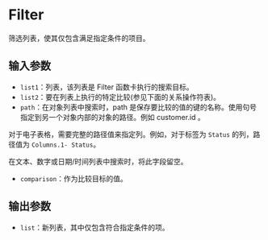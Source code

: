 # Filter

筛选列表，使其仅包含满足指定条件的项目。

## 输入参数

- `list1`：列表，该列表是 Filter 函数卡执行的搜索目标。
- `list2`：要在列表上执行的特定比较(参见下面的关系操作符表)。
- `path`：在对象列表中搜索时，path 是保存要比较的值的键的名称。使用句号指定到另一个对象内部的对象的路径。例如 customer.id 。

对于电子表格，需要完整的路径值来指定列。例如，对于标签为 `Status` 的列，路径值为 `Columns.1- Status`。

在文本、数字或日期/时间列表中搜索时，将此字段留空。

- `comparison`：作为比较目标的值。

## 输出参数

- `list`：新列表，其中仅包含符合指定条件的项。
